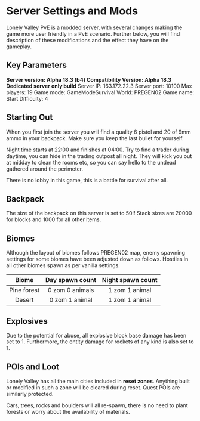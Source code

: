 # Server Settings and Mods

Lonely Valley PvE is a modded server, with several changes making the game more user friendly in a PvE scenario. Further below, you will find description of these modifications and the effect they have on the gameplay.

## Key Parameters
**Server version: Alpha 18.3 (b4) Compatibility Version: Alpha 18.3**
**Dedicated server only build**
Server IP:   163.172.22.3
Server port: 10100
Max players: 19
Game mode:   GameModeSurvival
World:       PREGEN02
Game name:   Start
Difficulty:  4

## Starting Out
When you first join the server you will find a quality 6 pistol and 20 of 9mm ammo in your backpack. Make sure you keep the last bullet for yourself. 

Night time starts at 22:00 and finishes at 04:00. Try to find a trader during daytime, you can hide in the trading outpost all night. They will kick you out at midday to clean the rooms etc, so you can say hello to the undead gathered around the perimeter. 

There is no lobby in this game, this is a battle for survival after all.

## Backpack
The size of the backpack on this server is set to 50!! Stack sizes are 20000 for blocks and 1000 for all other items.

## Biomes
Although the layout of biomes follows PREGEN02 map, enemy spawning settings for some biomes have been adjusted down as follows. Hostiles in all other biomes spawn as per vanilla settings.

| Biome             | Day spawn count   | Night spawn count |
| :---------------: | :---------------: | :---------------: |
| Pine forest       | 0 zom 0 animals   | 1 zom 1 animal    |
| Desert            | 0 zom 1 animal    | 1 zom 1 animal    |

## Explosives
Due to the potential for abuse, all explosive block base damage has been set to 1. Furthermore, the entity damage for rockets of any kind is also set to 1. 

## POIs and Loot
Lonely Valley has all the main cities included in **reset zones**. Anything built or modified in such a zone will be cleared during reset. Quest POIs are similarly protected.

Cars, trees, rocks and boulders will all re-spawn, there is no need to plant forests or worry about the availability of materials.
